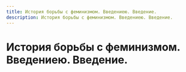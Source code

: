 ```yaml
---
title: История борьбы с феминизмом. Введениею. Введение.
description: История борьбы с феминизмом. Введениею. Введение.
---
```


# История борьбы с феминизмом. Введениею. Введение.
